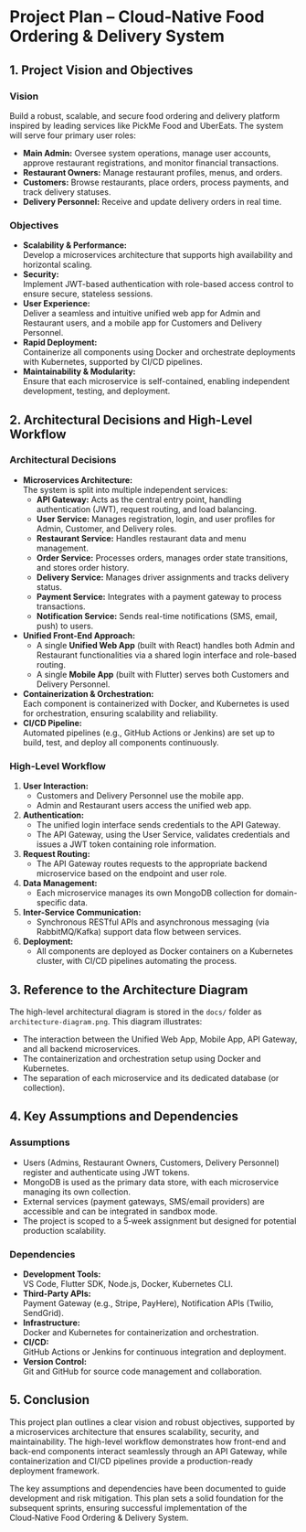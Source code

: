 # Project Plan – Cloud‑Native Food Ordering & Delivery System

## 1. Project Vision and Objectives

### Vision
Build a robust, scalable, and secure food ordering and delivery platform inspired by leading services like PickMe Food and UberEats. The system will serve four primary user roles:
- **Main Admin:** Oversee system operations, manage user accounts, approve restaurant registrations, and monitor financial transactions.
- **Restaurant Owners:** Manage restaurant profiles, menus, and orders.
- **Customers:** Browse restaurants, place orders, process payments, and track delivery statuses.
- **Delivery Personnel:** Receive and update delivery orders in real time.

### Objectives
- **Scalability & Performance:**  
  Develop a microservices architecture that supports high availability and horizontal scaling.
- **Security:**  
  Implement JWT-based authentication with role-based access control to ensure secure, stateless sessions.
- **User Experience:**  
  Deliver a seamless and intuitive unified web app for Admin and Restaurant users, and a mobile app for Customers and Delivery Personnel.
- **Rapid Deployment:**  
  Containerize all components using Docker and orchestrate deployments with Kubernetes, supported by CI/CD pipelines.
- **Maintainability & Modularity:**  
  Ensure that each microservice is self-contained, enabling independent development, testing, and deployment.

## 2. Architectural Decisions and High-Level Workflow

### Architectural Decisions
- **Microservices Architecture:**  
  The system is split into multiple independent services:
  - **API Gateway:** Acts as the central entry point, handling authentication (JWT), request routing, and load balancing.
  - **User Service:** Manages registration, login, and user profiles for Admin, Customer, and Delivery roles.
  - **Restaurant Service:** Handles restaurant data and menu management.
  - **Order Service:** Processes orders, manages order state transitions, and stores order history.
  - **Delivery Service:** Manages driver assignments and tracks delivery status.
  - **Payment Service:** Integrates with a payment gateway to process transactions.
  - **Notification Service:** Sends real-time notifications (SMS, email, push) to users.
- **Unified Front-End Approach:**  
  - A single **Unified Web App** (built with React) handles both Admin and Restaurant functionalities via a shared login interface and role-based routing.
  - A single **Mobile App** (built with Flutter) serves both Customers and Delivery Personnel.
- **Containerization & Orchestration:**  
  Each component is containerized with Docker, and Kubernetes is used for orchestration, ensuring scalability and reliability.
- **CI/CD Pipeline:**  
  Automated pipelines (e.g., GitHub Actions or Jenkins) are set up to build, test, and deploy all components continuously.

### High-Level Workflow
1. **User Interaction:**  
   - Customers and Delivery Personnel use the mobile app.
   - Admin and Restaurant users access the unified web app.
2. **Authentication:**  
   - The unified login interface sends credentials to the API Gateway.
   - The API Gateway, using the User Service, validates credentials and issues a JWT token containing role information.
3. **Request Routing:**  
   - The API Gateway routes requests to the appropriate backend microservice based on the endpoint and user role.
4. **Data Management:**  
   - Each microservice manages its own MongoDB collection for domain-specific data.
5. **Inter-Service Communication:**  
   - Synchronous RESTful APIs and asynchronous messaging (via RabbitMQ/Kafka) support data flow between services.
6. **Deployment:**  
   - All components are deployed as Docker containers on a Kubernetes cluster, with CI/CD pipelines automating the process.

## 3. Reference to the Architecture Diagram

The high-level architectural diagram is stored in the `docs/` folder as `architecture-diagram.png`. This diagram illustrates:
- The interaction between the Unified Web App, Mobile App, API Gateway, and all backend microservices.
- The containerization and orchestration setup using Docker and Kubernetes.
- The separation of each microservice and its dedicated database (or collection).

## 4. Key Assumptions and Dependencies

### Assumptions
- Users (Admins, Restaurant Owners, Customers, Delivery Personnel) register and authenticate using JWT tokens.
- MongoDB is used as the primary data store, with each microservice managing its own collection.
- External services (payment gateways, SMS/email providers) are accessible and can be integrated in sandbox mode.
- The project is scoped to a 5‑week assignment but designed for potential production scalability.

### Dependencies
- **Development Tools:**  
  VS Code, Flutter SDK, Node.js, Docker, Kubernetes CLI.
- **Third-Party APIs:**  
  Payment Gateway (e.g., Stripe, PayHere), Notification APIs (Twilio, SendGrid).
- **Infrastructure:**  
  Docker and Kubernetes for containerization and orchestration.
- **CI/CD:**  
  GitHub Actions or Jenkins for continuous integration and deployment.
- **Version Control:**  
  Git and GitHub for source code management and collaboration.

## 5. Conclusion

This project plan outlines a clear vision and robust objectives, supported by a microservices architecture that ensures scalability, security, and maintainability. The high-level workflow demonstrates how front-end and back-end components interact seamlessly through an API Gateway, while containerization and CI/CD pipelines provide a production-ready deployment framework.

The key assumptions and dependencies have been documented to guide development and risk mitigation. This plan sets a solid foundation for the subsequent sprints, ensuring successful implementation of the Cloud‑Native Food Ordering & Delivery System.

